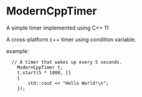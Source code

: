 # ModernCppTimer
A simple timer implemented using C++ 11

A cross-platform c++ timer using condition variable.

example:

```
  // A timer that wakes up every 5 seconds.
	ModernCppTimer t;
	t.start(5 * 1000, []
	{
		std::cout << "Hello World!\n";
	});
```
